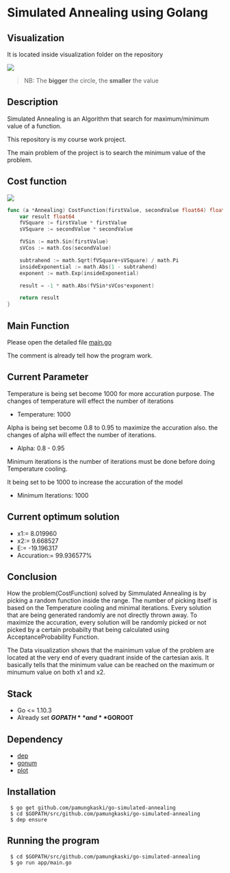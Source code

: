 # Simulated Annealing using Golang

## Visualization
It is located inside visualization folder on the repository

![](https://svgshare.com/i/8PY.svg)
 
>NB: The **bigger** the circle, the **smaller** the value

## Description
Simulated Annealing is an Algorithm that search for maximum/minimum value of a function.

This repository is my course work project.

The main problem of the project is to search the minimum value of the problem.

## Cost function
![](https://image.ibb.co/cpKPZz/Screen_Shot_2018_09_21_at_21_56_18.png)

```go
func (a *Annealing) CostFunction(firstValue, secondValue float64) float64 {
	var result float64
	fVSquare := firstValue * firstValue
	sVSquare := secondValue * secondValue

	fVSin := math.Sin(firstValue)
	sVCos := math.Cos(secondValue)

	subtrahend := math.Sqrt(fVSquare+sVSquare) / math.Pi
	insideExponential := math.Abs(1 - subtrahend)
	exponent := math.Exp(insideExponential)

	result = -1 * math.Abs(fVSin*sVCos*exponent)

	return result
}
```

## Main Function
Please open the detailed file [main.go](https://github.com/pamungkaski/go-simulated-annealing/blob/master/app/main.go)

The comment is already tell how the program work.

## Current Parameter
Temperature is being set become 1000 for more accuration purpose. The changes of temperature will effect the number of iterations

* Temperature: 1000

Alpha is being set become 0.8 to 0.95 to maximize the accuration also. the changes of alpha will effect the number of iterations.

* Alpha: 0.8 - 0.95

Minimum iterations is the number of iterations must be done before doing Temperature cooling.

It being set to be 1000 to increase the accuration of the model

* Minimum Iterations: 1000

## Current optimum solution
* x1:= 8.019960 
* x2:= 9.668527 
* E:= -19.196317
* Accuration:= 99.936577%

## Conclusion
How the problem(CostFunction) solved by Simmulated Annealing is by picking a random function inside the range.
The number of picking itself is based on the Temperature cooling and minimal iterations.
Every solution that are being generated randomly are not directly thrown away. To maximize the accuration,
every solution will be randomly picked or not picked by a certain probabilty that being calculated using AcceptanceProbability Function.


The Data visualization shows that the mainimum value of the problem are located at the very end of every quadrant inside of the cartesian axis.
It basically tells that the minimum value can be reached on the maximum or minumum value on both x1 and x2.
## Stack
* Go <= 1.10.3
* Already set **$GOPATH** and **$GOROOT**

## Dependency
* [dep](https://github.com/golang/dep)
* [gonum](https://github.com/gonum/gonum)
* [plot](https://github.com/gonum/plot)

## Installation
```
 $ go get github.com/pamungkaski/go-simulated-annealing
 $ cd $GOPATH/src/github.com/pamungkaski/go-simulated-annealing
 $ dep ensure
```

## Running the program
``` 
 $ cd $GOPATH/src/github.com/pamungkaski/go-simulated-annealing
 $ go run app/main.go
```